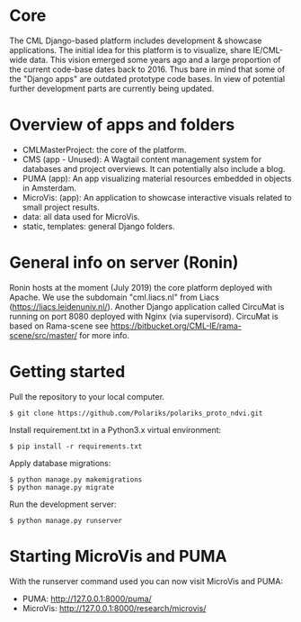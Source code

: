 # Core
The CML Django-based platform includes development & showcase applications. 
The initial idea for this platform is to visualize, share IE/CML-wide data. This vision emerged some years ago and a large proportion of the current code-base dates back to 2016.
Thus bare in mind that some of the "Django apps" are outdated prototype code bases. In view of potential further development parts are currently being updated.

# Overview of apps and folders
* CMLMasterProject: the core of the platform.
* CMS (app - Unused): A Wagtail content management system for databases and project overviews. It can potentially also include a blog.
* PUMA (app): An app visualizing material resources embedded in objects in Amsterdam.
* MicroVis: (app): An application to showcase interactive visuals related to small project results.
* data:  all data used for MicroVis.
* static, templates: general Django folders.

# General info on server (Ronin)
Ronin hosts at the moment (July 2019) the core platform deployed with Apache. We use the subdomain "cml.liacs.nl" from Liacs (https://liacs.leidenuniv.nl/). Another Django application called CircuMat is running 
on port 8080 deployed with Nginx (via supervisord). CircuMat is based on Rama-scene see https://bitbucket.org/CML-IE/rama-scene/src/master/ for more info.

# Getting started
Pull the repository to your local computer.
```
$ git clone https://github.com/Polariks/polariks_proto_ndvi.git
```
Install requirement.txt in a Python3.x virtual environment:
```
$ pip install -r requirements.txt 
```
Apply database migrations:
```
$ python manage.py makemigrations
$ python manage.py migrate
```
Run the development server:
```
$ python manage.py runserver
```




# Starting MicroVis and PUMA 
With the runserver command used you can now visit MicroVis and PUMA:
* PUMA: http://127.0.0.1:8000/puma/
* MicroVis: http://127.0.0.1:8000/research/microvis/